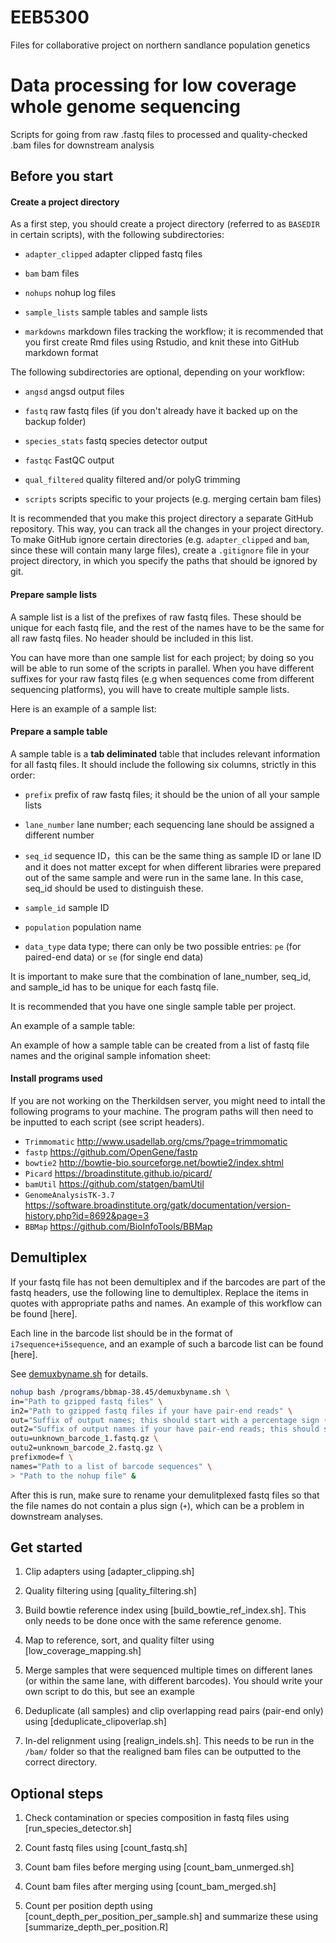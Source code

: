 # EEB5300
Files for collaborative project on northern sandlance population genetics

# Data processing for low coverage whole genome sequencing 

Scripts for going from raw .fastq files to processed and quality-checked .bam files for downstream analysis


## Before you start

#### Create a project directory

As a first step, you should create a project directory (referred to as `BASEDIR` in certain scripts), with the following subdirectories:

  * `adapter_clipped` adapter clipped fastq files
  
  * `bam` bam files
  
  * `nohups` nohup log files
  
  * `sample_lists` sample tables and sample lists
   
  * `markdowns` markdown files tracking the workflow; it is recommended that you first create Rmd files using Rstudio, and knit these into GitHub markdown format

The following subdirectories are optional, depending on your workflow:

  * `angsd` angsd output files
  
  * `fastq` raw fastq files (if you don't already have it backed up on the backup folder)
  
  * `species_stats` fastq species detector output
  
  * `fastqc` FastQC output
  
  * `qual_filtered` quality filtered and/or polyG trimming
    
  * `scripts` scripts specific to your projects (e.g. merging certain bam files)

It is recommended that you make this project directory a separate GitHub repository. This way, you can track all the changes in your project directory. To make GitHub ignore certain directories (e.g. `adapter_clipped` and `bam`, since these will contain many large files), create a `.gitignore` file in your project directory, in which you specify the paths that should be ignored by git. 

#### Prepare sample lists

A sample list is a list of the prefixes of raw fastq files. These should be unique for each fastq file, and the rest of the names have to be the same for all raw fastq files. No header should be included in this list. 

You can have more than one sample list for each project; by doing so you will be able to run some of the scripts in parallel. When you have different suffixes for your raw fastq files (e.g when sequences come from different sequencing platforms), you will have to create multiple sample lists. 

Here is an example of a sample list: 

#### Prepare a sample table

A sample table is a **tab deliminated** table that includes relevant information for all fastq files. It should include the following six columns, strictly in this order:

  * `prefix` prefix of raw fastq files; it should be the union of all your sample lists
  
  * `lane_number` lane number; each sequencing lane should be assigned a different number
  
  * `seq_id` sequence ID，this can be the same thing as sample ID or lane ID and it does not matter except for when different libraries were prepared out of the same sample and were run in the same lane. In this case, seq_id should be used to distinguish these.
  
  * `sample_id` sample ID
  
  * `population` population name
  
  * `data_type` data type; there can only be two possible entries: `pe` (for paired-end data) or `se` (for single end data)

It is important to make sure that the combination of lane_number, seq_id, and sample_id has to be unique for each fastq file. 

It is recommended that you have one single sample table per project. 

An example of a sample table: 

An example of how a sample table can be created from a list of fastq file names and the original sample infomation sheet: 

#### Install programs used

If you are not working on the Therkildsen server, you might need to intall the following programs to your machine. The program paths will then need to be inputted to each script (see script headers).
 
 * `Trimmomatic` http://www.usadellab.org/cms/?page=trimmomatic
 * `fastp` https://github.com/OpenGene/fastp 
 * `bowtie2` http://bowtie-bio.sourceforge.net/bowtie2/index.shtml
 * `Picard` https://broadinstitute.github.io/picard/
 * `bamUtil` https://github.com/statgen/bamUtil
 * `GenomeAnalysisTK-3.7` https://software.broadinstitute.org/gatk/documentation/version-history.php?id=8692&page=3
 * `BBMap` https://github.com/BioInfoTools/BBMap

## Demultiplex

If your fastq file has not been demultiplex and if the barcodes are part of the fastq headers, use the following line to demultiplex. Replace the items in quotes with appropriate paths and names. An example of this workflow can be found [here]. 

Each line in the barcode list should be in the format of `i7sequence+i5sequence`, and an example of such a barcode list can be found [here].

See [demuxbyname.sh](https://github.com/BioInfoTools/BBMap/blob/master/sh/demuxbyname.sh) for details. 

``` bash
nohup bash /programs/bbmap-38.45/demuxbyname.sh \
in="Path to gzipped fastq files" \
in2="Path to gzipped fastq files if your have pair-end reads" \
out="Suffix of output names; this should start with a percentage sign (%)" \
out2="Suffix of output names if your have pair-end reads; this should start with a percentage sign (%)" \
outu=unknown_barcode_1.fastq.gz \
outu2=unknown_barcode_2.fastq.gz \
prefixmode=f \
names="Path to a list of barcode sequences" \
> "Path to the nohup file" &
```

After this is run, make sure to rename your demulitplexed fastq files so that the file names do not contain a plus sign (`+`), which can be a problem in downstream analyses. 

## Get started

1. Clip adapters using [adapter_clipping.sh]

2. Quality filtering using [quality_filtering.sh]

3. Build bowtie reference index using [build_bowtie_ref_index.sh]. This only needs to be done once with the same reference genome.

4. Map to reference, sort, and quality filter using [low_coverage_mapping.sh]

5. Merge samples that were sequenced multiple times on different lanes (or within the same lane, with different barcodes). You should write your own script to do this, but see an example 

6. Deduplicate (all samples) and clip overlapping read pairs (pair-end only) using [deduplicate_clipoverlap.sh]

7. In-del relignment using [realign_indels.sh]. This needs to be run in the `/bam/` folder so that the realigned bam files can be outputted to the correct directory. 

## Optional steps

1. Check contamination or species composition in fastq files using [run_species_detector.sh]

2. Count fastq files using [count_fastq.sh]

3. Count bam files before merging using [count_bam_unmerged.sh]

4. Count bam files after merging using [count_bam_merged.sh]

5. Count per position depth using [count_depth_per_position_per_sample.sh] and summarize these using [summarize_depth_per_position.R]



